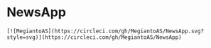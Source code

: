 # NewsApp
    [![MegiantoAS](https://circleci.com/gh/MegiantoAS/NewsApp.svg?style=svg)](https://circleci.com/gh/MegiantoAS/NewsApp)
